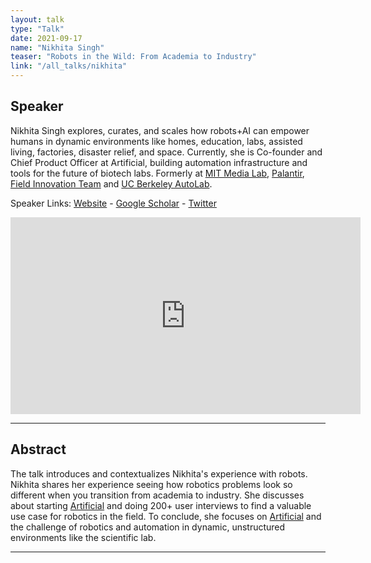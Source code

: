 ```yaml
---
layout: talk
type: "Talk"
date: 2021-09-17
name: "Nikhita Singh"
teaser: "Robots in the Wild: From Academia to Industry"
link: "/all_talks/nikhita"
---
```

## Speaker

Nikhita Singh explores, curates, and scales how robots+AI can empower humans in dynamic environments like homes, education, labs, assisted living, factories, disaster relief, and space. 
Currently, she is Co-founder and Chief Product Officer at Artificial, building automation infrastructure and tools for the future of biotech labs. Formerly at [MIT Media Lab](https://www.media.mit.edu/), [Palantir](https://www.palantir.com/), [Field Innovation Team](http://fieldinnovationteam.org/) and [UC Berkeley AutoLab](https://autolab.berkeley.edu/).


Speaker Links: [Website](https://www.nikhitasingh.com/) - [Google Scholar](https://scholar.google.com/citations?hl=en&user=jHdDvSkAAAAJ&view_op=list_works&sortby=pubdate) - [Twitter](https://twitter.com/nikhitasingh)

<iframe width="560" height="315" src="https://www.youtube.com/embed/xwZO5EiGkhA" title="YouTube video player" frameborder="0" allow="accelerometer; autoplay; clipboard-write; encrypted-media; gyroscope; picture-in-picture" allowfullscreen></iframe>

---

## Abstract
The talk introduces and contextualizes Nikhita's experience with robots. Nikhita shares her experience seeing how robotics problems look so different when you transition from academia to industry. She discusses about starting [Artificial](https://www.artificial.com/) and doing 200+ user interviews to find a valuable use case for robotics in the field. 
To conclude, she focuses on [Artificial](https://www.artificial.com/) and the challenge of robotics and automation in dynamic, unstructured environments like the scientific lab.

---
